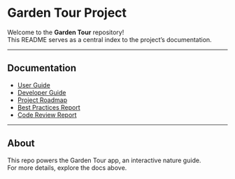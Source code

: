 # Garden Tour Project

Welcome to the **Garden Tour** repository!  
This README serves as a central index to the project’s documentation.

---

## Documentation

- [User Guide](/USER_GUIDE.md)
- [Developer Guide](/DEVELOPER_GUIDE.md)
- [Project Roadmap](ROADMAP.md)
- [Best Practices Report](BEST_PRACTICES_REPORT.md)
- [Code Review Report](CODE_REVIEW_REPORT.md)

---

## About
This repo powers the Garden Tour app, an interactive nature guide.  
For more details, explore the docs above.
